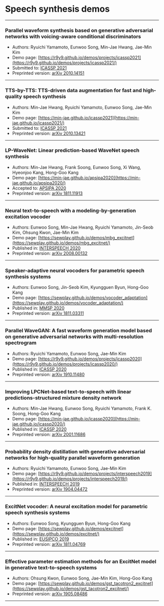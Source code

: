 # Speech synthesis demos
---

### Parallel waveform synthesis based on generative adversarial networks with voicing-aware conditional discriminators
- Authors: Ryuichi Yamamoto, Eunwoo Song, Min-Jae Hwang, Jae-Min Kim
- Demo page: [https://r9y9.github.io/demos/projects/icassp2021](https://r9y9.github.io/demos/projects/icassp2021/)
- Submitted to: [ICASSP 2021](https://2021.ieeeicassp.org/)
- Preprinted version: [arXiv 2010.14151](https://arxiv.org/abs/2010.14151/)

---

### TTS-by-TTS: TTS-driven data augmentation for fast and high-quality speech synthesis
- Authors: Min-Jae Hwang, Ryuichi Yamamoto, Eunwoo Song, Jae-Min Kim
- Demo page: [https://min-jae.github.io/icassp2021](https://min-jae.github.io/icassp2021/)
- Submitted to: [ICASSP 2021](https://2021.ieeeicassp.org/)
- Preprinted version: [arXiv 2010.13421](https://arxiv.org/abs/2010.13421/)

---

### LP-WaveNet: Linear prediction-based WaveNet speech synthesis
- Authors: Min-Jae Hwang, Frank Soong, Eunwoo Song, Xi Wang, Hyeonjoo Kang, Hong-Goo Kang
- Demo page: [https://min-jae.github.io/apsipa2020](https://min-jae.github.io/apsipa2020/)
- Accepted to: [APSIPA 2020](http://www.apsipa2020.org/)
- Preprinted version: [arXiv 1811.11913](https://arxiv.org/abs/1811.11913/)

---

### Neural text-to-speech with a modeling-by-generation excitation vocoder
- Authors: Eunwoo Song, Min-Jae Hwang, Ryuichi Yamamoto, Jin-Seob Kim, Ohsung Kwon, Jae-Min Kim
- Demo page: [https://sewplay.github.io/demos/mbg_excitnet](https://sewplay.github.io/demos/mbg_excitnet/)
- Published in: [INTERSPEECH 2020](http://www.interspeech2020.org/)
- Preprinted version:  [arXiv 2008.00132](https://arxiv.org/abs/2008.00132/)

---

### Speaker-adaptive neural vocoders for parametric speech synthesis systems
- Authors: Eunwoo Song, Jin-Seob Kim, Kyungguen Byun, Hong-Goo Kang
- Demo page: [https://sewplay.github.io/demos/vocoder_adaptation](https://sewplay.github.io/demos/vocoder_adaptation/)
- Published in: [MMSP 2020](https://attend.ieee.org/mmsp-2020/)
- Preprinted version: [arXiv 1811.03311](https://arxiv.org/abs/1811.03311/)

---

### Parallel WaveGAN: A fast waveform generation model based on generative adversarial networks with multi-resolution spectrogram
- Authors: Ryuichi Yamamoto, Eunwoo Song, Jae-Min Kim
- Demo page: [https://r9y9.github.io/demos/projects/icassp2020](https://r9y9.github.io/demos/projects/icassp2020/)
- Published in: [ICASSP 2020](https://2020.ieeeicassp.org/)
- Preprinted version: [arXiv 1910.11480](https://arxiv.org/abs/1910.11480/)

---

### Improving LPCNet-based text-to-speech with linear predictions-structured mixture density network
- Authors: Min-Jae Hwang, Eunwoo Song, Ryuichi Yamamoto, Frank K. Soong, Hong-Goo Kang
- Demo page: [https://min-jae.github.io/icassp2020](https://min-jae.github.io/icassp2020/)
- Published in: [ICASSP 2020](https://2020.ieeeicassp.org/)
- Preprinted version: [arXiv 2001.11686](https://arxiv.org/abs/2001.11686/)

---

### Probability density distillation with generative adversarial networks for high-quality parallel waveform generation
- Authors: Ryuichi Yamamoto, Eunwoo Song, Jae-Min Kim
- Demo page: [https://r9y9.github.io/demos/projects/interspeech2019](https://r9y9.github.io/demos/projects/interspeech2019/)
- Published in: [INTERSPEECH 2019](http://interspeech2019.org)
- Preprinted version: [arXiv 1904.04472](https://arxiv.org/abs/1904.04472/)

---

### ExcitNet vocoder: A neural excitation model for parametric speech synthesis systems
- Authors: Eunwoo Song, Kyungguen Byun, Hong-Goo Kang
- Demo page: [https://sewplay.github.io/demos/excitnet](https://sewplay.github.io/demos/excitnet/)
- Published in: [EUSIPCO 2019](http://eusipco2019.org)
- Preprinted version: [arXiv 1811.04769](https://arxiv.org/abs/1811.04769/)

---

### Effective parameter estimation methods for an ExcitNet model in generative text-to-speech systems
- Authors: Ohsung Kwon, Eunwoo Song, Jae-Min Kim, Hong-Goo Kang
- Demo page: [https://sewplay.github.io/demos/gst_tacotron2_excitnet](https://sewplay.github.io/demos/gst_tacotron2_excitnet/)
- Preprinted version: [arXiv 1905.08486](https://arxiv.org/abs/1905.08486/)

---


